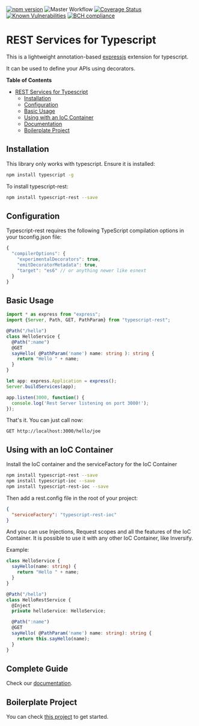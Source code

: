 [![npm version](https://badge.fury.io/js/typescript-rest.svg)](https://badge.fury.io/js/typescript-rest)
![Master Workflow](https://github.com/thiagobustamante/typescript-rest/workflows/Master%20Workflow/badge.svg)
[![Coverage Status](https://codecov.io/gh/thiagobustamante/typescript-rest/branch/master/graph/badge.svg)](https://codecov.io/gh/thiagobustamante/typescript-rest)
[![Known Vulnerabilities](https://snyk.io/test/github/thiagobustamante/typescript-rest/badge.svg?targetFile=package.json)](https://snyk.io/test/github/thiagobustamante/typescript-rest?targetFile=package.json)
[![BCH compliance](https://bettercodehub.com/edge/badge/thiagobustamante/typescript-rest?branch=master)](https://bettercodehub.com/)

# REST Services for Typescript
This is a lightweight annotation-based [expressjs](http://expressjs.com/) extension for typescript.

It can be used to define your APIs using decorators.

**Table of Contents** 

- [REST Services for Typescript](#)
  - [Installation](#installation)
  - [Configuration](#configuration)
  - [Basic Usage](#basic-usage)
  - [Using with an IoC Container](#using-with-an-ioc-container)
  - [Documentation](https://github.com/thiagobustamante/typescript-rest/wiki)
  - [Boilerplate Project](#boilerplate-project)  

## Installation

This library only works with typescript. Ensure it is installed:

```bash
npm install typescript -g
```

To install typescript-rest:

```bash
npm install typescript-rest --save
```

## Configuration

Typescript-rest requires the following TypeScript compilation options in your tsconfig.json file:

```typescript
{
  "compilerOptions": {
    "experimentalDecorators": true,
    "emitDecoratorMetadata": true,
    "target": "es6" // or anything newer like esnext
  }
}
```

## Basic Usage

```typescript
import * as express from "express";
import {Server, Path, GET, PathParam} from "typescript-rest";

@Path("/hello")
class HelloService {
  @Path(":name")
  @GET
  sayHello( @PathParam('name') name: string ): string {
    return "Hello " + name;
  }
}

let app: express.Application = express();
Server.buildServices(app);

app.listen(3000, function() {
  console.log('Rest Server listening on port 3000!');
});

```

That's it. You can just call now:

```
GET http://localhost:3000/hello/joe
```

## Using with an IoC Container

Install the IoC container and the serviceFactory for the IoC Container

```bash
npm install typescript-rest --save
npm install typescript-ioc --save
npm install typescript-rest-ioc --save
```

Then add a rest.config file in the root of your project:

```json
{
  "serviceFactory": "typescript-rest-ioc"
}
```

And you can use Injections, Request scopes and all the features of the IoC Container. It is possible to use it with any other IoC Container, like Inversify.

Example:

```typescript
class HelloService {
  sayHello(name: string) {
    return "Hello " + name;
  }
}

@Path("/hello")
class HelloRestService {
  @Inject
  private helloService: HelloService;

  @Path(":name")
  @GET
  sayHello( @PathParam('name') name: string): string {
    return this.sayHello(name);
  }
}
```

## Complete Guide

Check our [documentation](https://github.com/thiagobustamante/typescript-rest/wiki).

## Boilerplate Project

You can check [this project](https://github.com/vrudikov/typescript-rest-boilerplate) to get started.
